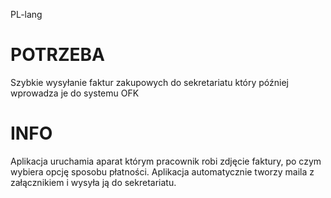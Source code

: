 PL-lang

# POTRZEBA
Szybkie wysyłanie faktur zakupowych do sekretariatu który później wprowadza je do systemu OFK

# INFO
Aplikacja uruchamia aparat którym pracownik robi zdjęcie faktury, po czym wybiera opcję sposobu płatności. Aplikacja automatycznie tworzy maila z załącznikiem i wysyła ją do sekretariatu.
